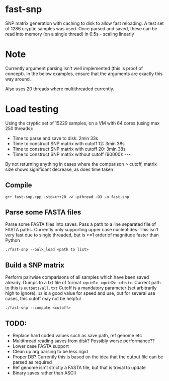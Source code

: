 # fast-snp
SNP matrix generation with caching to disk to allow fast reloading.
A test set of 1286 cryptic samples was used. Once parsed and saved, these can be read into memory (on a single thread) in 0.5s - scaling linearly

# Note
Currently argument parsing isn't well implemented (this is proof of concept). In the below examples, ensure that the arguments are exactly this way around.

Also uses 20 threads where multithreaded currently.

# Load testing
Using the cryptic set of 15229 samples, on a VM with 64 cores (using max 250 threads):

* Time to parse and save to disk: 2min 33s
* Time to construct SNP matrix with cutoff 12: 3min 38s
* Time to construct SNP matrix with cutoff 20: 3min 38s
* Time to construct SNP matrix without cutoff (90000): ---

By not returning anything in cases where the comparison > cutoff, matrix size shows significant decrease, as does time taken

## Compile
```
g++ fast-snp.cpp -std=c++20 -w -pthread -O3 -o fast-snp
```

## Parse some FASTA files
Parse some FASTA files into saves. Pass a path to a line separated file of FASTA paths. Currently only supporting upper case nucleotides. This isn't very fast due to single threaded, but is >=1 order of magnitude faster than Python

```
./fast-snp --bulk_load <path to list>
```

## Build a SNP matrix
Perform pairwise comparisons of all samples which have been saved already. Dumps to a txt file of format `<guid1> <guid2> <dist>`. Current path to this is `outputs/all.txt`
Cutoff is a mandatory parameter (set arbitrarily high to ignore). `12` is a good value for speed and use, but for several use cases, this cutoff may not be helpful
```
./fast-snp --compute <cutoff>
```

## TODO:
* Replace hard coded values such as save path, ref genome etc
* Multithread reading saves from disk? Possibly worse performance??
* Lower case FASTA support
* Clean up arg parsing to be less rigid
* Proper DB? Currently this is based on the idea that the output file can be parsed as required
* Ref genome isn't strictly a FASTA file, but that is trivial to update
* Binary saves rather than ASCII

